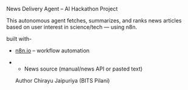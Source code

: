  News Delivery Agent – AI Hackathon Project

This autonomous agent fetches, summarizes, and ranks news articles based on user interest in science/tech — using n8n.

built with- 
- [n8n.io](https://n8n.io/) – workflow automation
- - News source (manual/news API or pasted text)
 
  Author
Chirayu Jaipuriya (BITS Pilani)

